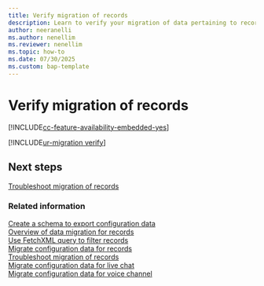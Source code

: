 ```yaml
---
title: Verify migration of records
description: Learn to verify your migration of data pertaining to records enabled for unified routing from source to target environments in Omnichannel for Customer Service.
author: neeranelli
ms.author: nenellim
ms.reviewer: nenellim
ms.topic: how-to
ms.date: 07/30/2025
ms.custom: bap-template
---
```


# Verify migration of records

[!INCLUDE[cc-feature-availability-embedded-yes](../../includes/cc-feature-availability.md)]


[!INCLUDE[ur-migration verify](../../includes/cc-ur-migration-verify.md)]

## Next steps 

[Troubleshoot migration of records](migrate-config-data-troubleshoot.md)

### Related information

[Create a schema to export configuration data](/power-platform/admin/create-schema-export-configuration-data)  
[Overview of data migration for records](migrate-config-data-for-records-overview.md)  
[Use FetchXML query to filter records](use-fetchxml-filter-records.md)  
[Migrate configuration data for records](migrate-record-routing-config-using-solutions.md)  
[Troubleshoot migration of records](migrate-config-data-troubleshoot.md)  
[Migrate configuration data for live chat](migrate-config-data-for-live-chat.md)  
[Migrate configuration data for voice channel](migrate-config-data-for-voice-channel.md)   
